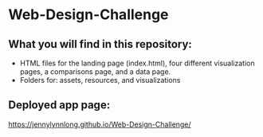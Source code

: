 # Web-Design-Challenge

## What you will find in this repository:
* HTML files for the landing page (index.html), four different visualization pages, a comparisons page, and a data page.
* Folders for: assets, resources, and visualizations

## Deployed app page:
https://jennylynnlong.github.io/Web-Design-Challenge/

